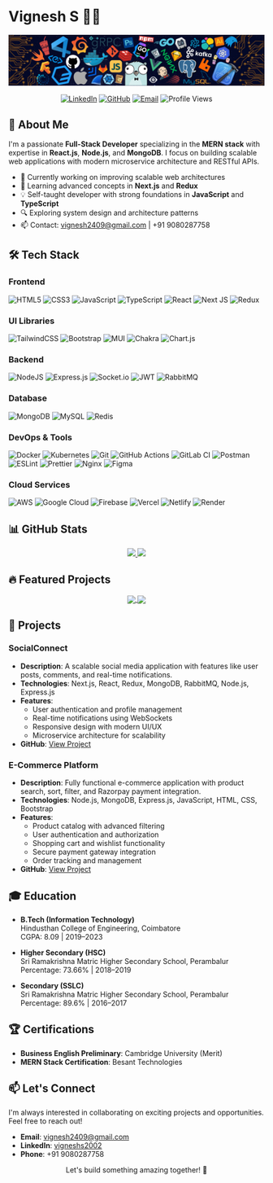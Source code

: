 # Vignesh S 👨‍💻

![Banner](https://github.com/Vicky-2409/Vicky-2409/blob/main/github-banner.png?raw=true)

<div align="center">
  <a href="https://linkedin.com/in/vigneshs2002"><img src="https://img.shields.io/badge/LinkedIn-%230077B5.svg?logo=linkedin&logoColor=white" alt="LinkedIn"></a>
  <a href="https://github.com/Vicky-2409"><img src="https://img.shields.io/badge/-GitHub-grey?style=flat-square&logo=Github&logoColor=white" alt="GitHub"></a>
  <a href="mailto:vignesh2409@gmail.com"><img src="https://img.shields.io/badge/Email-D14836?logo=gmail&logoColor=white" alt="Email"></a>
  <img src="https://komarev.com/ghpvc/?username=Vicky-2409&color=blue" alt="Profile Views">
</div>

## 💫 About Me

I'm a passionate **Full-Stack Developer** specializing in the **MERN stack** with expertise in **React.js**, **Node.js**, and **MongoDB**. I focus on building scalable web applications with modern microservice architecture and RESTful APIs.

- 🚀 Currently working on improving scalable web architectures
- 🌱 Learning advanced concepts in **Next.js** and **Redux**
- 💡 Self-taught developer with strong foundations in **JavaScript** and **TypeScript**
- 🔍 Exploring system design and architecture patterns
- 📫 Contact: vignesh2409@gmail.com | +91 9080287758

## 🛠️ Tech Stack

### Frontend
![HTML5](https://img.shields.io/badge/html5-%23E34F26.svg?style=for-the-badge&logo=html5&logoColor=white)
![CSS3](https://img.shields.io/badge/css3-%231572B6.svg?style=for-the-badge&logo=css3&logoColor=white)
![JavaScript](https://img.shields.io/badge/javascript-%23323330.svg?style=for-the-badge&logo=javascript&logoColor=%23F7DF1E)
![TypeScript](https://img.shields.io/badge/typescript-%23007ACC.svg?style=for-the-badge&logo=typescript&logoColor=white)
![React](https://img.shields.io/badge/react-%2320232a.svg?style=for-the-badge&logo=react&logoColor=%2361DAFB)
![Next JS](https://img.shields.io/badge/Next-black?style=for-the-badge&logo=next.js&logoColor=white)
![Redux](https://img.shields.io/badge/redux-%23593d88.svg?style=for-the-badge&logo=redux&logoColor=white)

### UI Libraries
![TailwindCSS](https://img.shields.io/badge/tailwindcss-%2338B2AC.svg?style=for-the-badge&logo=tailwind-css&logoColor=white)
![Bootstrap](https://img.shields.io/badge/bootstrap-%238511FA.svg?style=for-the-badge&logo=bootstrap&logoColor=white)
![MUI](https://img.shields.io/badge/MUI-%230081CB.svg?style=for-the-badge&logo=mui&logoColor=white)
![Chakra](https://img.shields.io/badge/chakra-%234ED1C5.svg?style=for-the-badge&logo=chakraui&logoColor=white)
![Chart.js](https://img.shields.io/badge/chart.js-F5788D.svg?style=for-the-badge&logo=chart.js&logoColor=white)

### Backend
![NodeJS](https://img.shields.io/badge/node.js-6DA55F?style=for-the-badge&logo=node.js&logoColor=white)
![Express.js](https://img.shields.io/badge/express.js-%23404d59.svg?style=for-the-badge&logo=express&logoColor=%2361DAFB)
![Socket.io](https://img.shields.io/badge/Socket.io-black?style=for-the-badge&logo=socket.io&badgeColor=010101)
![JWT](https://img.shields.io/badge/JWT-black?style=for-the-badge&logo=JSON%20web%20tokens)
![RabbitMQ](https://img.shields.io/badge/rabbitmq-FF6600?style=for-the-badge&logo=rabbitmq&logoColor=white)

### Database
![MongoDB](https://img.shields.io/badge/MongoDB-%234ea94b.svg?style=for-the-badge&logo=mongodb&logoColor=white)
![MySQL](https://img.shields.io/badge/mysql-4479A1.svg?style=for-the-badge&logo=mysql&logoColor=white)
![Redis](https://img.shields.io/badge/redis-%23DD0031.svg?style=for-the-badge&logo=redis&logoColor=white)

### DevOps & Tools
![Docker](https://img.shields.io/badge/docker-%230db7ed.svg?style=for-the-badge&logo=docker&logoColor=white)
![Kubernetes](https://img.shields.io/badge/kubernetes-%23326ce5.svg?style=for-the-badge&logo=kubernetes&logoColor=white)
![Git](https://img.shields.io/badge/git-%23F05033.svg?style=for-the-badge&logo=git&logoColor=white)
![GitHub Actions](https://img.shields.io/badge/github%20actions-%232671E5.svg?style=for-the-badge&logo=githubactions&logoColor=white)
![GitLab CI](https://img.shields.io/badge/gitlab%20CI-%23181717.svg?style=for-the-badge&logo=gitlab&logoColor=white)
![Postman](https://img.shields.io/badge/Postman-FF6C37?style=for-the-badge&logo=postman&logoColor=white)
![ESLint](https://img.shields.io/badge/ESLint-4B3263?style=for-the-badge&logo=eslint&logoColor=white)
![Prettier](https://img.shields.io/badge/prettier-%23F7B93E.svg?style=for-the-badge&logo=prettier&logoColor=black)
![Nginx](https://img.shields.io/badge/nginx-%23009639.svg?style=for-the-badge&logo=nginx&logoColor=white)
![Figma](https://img.shields.io/badge/figma-%23F24E1E.svg?style=for-the-badge&logo=figma&logoColor=white)

### Cloud Services
![AWS](https://img.shields.io/badge/AWS-%23FF9900.svg?style=for-the-badge&logo=amazon-aws&logoColor=white)
![Google Cloud](https://img.shields.io/badge/GoogleCloud-%234285F4.svg?style=for-the-badge&logo=google-cloud&logoColor=white)
![Firebase](https://img.shields.io/badge/firebase-%23039BE5.svg?style=for-the-badge&logo=firebase)
![Vercel](https://img.shields.io/badge/vercel-%23000000.svg?style=for-the-badge&logo=vercel&logoColor=white)
![Netlify](https://img.shields.io/badge/netlify-%23000000.svg?style=for-the-badge&logo=netlify&logoColor=#00C7B7)
![Render](https://img.shields.io/badge/Render-%46E3B7.svg?style=for-the-badge&logo=render&logoColor=white)

## 📊 GitHub Stats

<div align="center">
  <a href="https://github.com/Vicky-2409">
    <img height="180em" src="https://github-readme-stats.vercel.app/api?username=Vicky-2409&show_icons=true&theme=tokyonight&include_all_commits=true&count_private=true"/>
    <img height="180em" src="https://github-readme-stats.vercel.app/api/top-langs/?username=Vicky-2409&layout=compact&langs_count=8&theme=tokyonight"/>
  </a>
</div>

## 🔥 Featured Projects

<div align="center">
  <a href="https://github.com/Vicky-2409/SocialConnect">
    <img align="center" src="https://github-readme-stats.vercel.app/api/pin/?username=Vicky-2409&repo=SocialConnect&theme=tokyonight" />
  </a>
  <a href="https://github.com/Vicky-2409/Boarding-Practice-Backend">
    <img align="center" src="https://github-readme-stats.vercel.app/api/pin/?username=Vicky-2409&repo=Boarding-Practice-Backend&theme=tokyonight" />
  </a>
</div>

## 💼 Projects

### SocialConnect
- **Description**: A scalable social media application with features like user posts, comments, and real-time notifications.
- **Technologies**: Next.js, React, Redux, MongoDB, RabbitMQ, Node.js, Express.js
- **Features**:
  - User authentication and profile management
  - Real-time notifications using WebSockets
  - Responsive design with modern UI/UX
  - Microservice architecture for scalability
- **GitHub**: [View Project](https://github.com/Vicky-2409/SocialConnect)

### E-Commerce Platform
- **Description**: Fully functional e-commerce application with product search, sort, filter, and Razorpay payment integration.
- **Technologies**: Node.js, MongoDB, Express.js, JavaScript, HTML, CSS, Bootstrap
- **Features**:
  - Product catalog with advanced filtering
  - User authentication and authorization
  - Shopping cart and wishlist functionality
  - Secure payment gateway integration
  - Order tracking and management
- **GitHub**: [View Project](https://github.com/Vicky-2409/Boarding-Practice-Backend)

## 🎓 Education

- **B.Tech (Information Technology)**  
  Hindusthan College of Engineering, Coimbatore  
  CGPA: 8.09 | 2019–2023

- **Higher Secondary (HSC)**  
  Sri Ramakrishna Matric Higher Secondary School, Perambalur  
  Percentage: 73.66% | 2018–2019

- **Secondary (SSLC)**  
  Sri Ramakrishna Matric Higher Secondary School, Perambalur  
  Percentage: 89.6% | 2016–2017

## 🏆 Certifications

- **Business English Preliminary**: Cambridge University (Merit)
- **MERN Stack Certification**: Besant Technologies

## 📫 Let's Connect

I'm always interested in collaborating on exciting projects and opportunities. Feel free to reach out!

- **Email**: vignesh2409@gmail.com
- **LinkedIn**: [vigneshs2002](https://linkedin.com/in/vigneshs2002)
- **Phone**: +91 9080287758

<div align="center">
  <p>Let's build something amazing together! 🚀</p>
</div>

